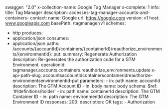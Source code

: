 swagger: "2.0"
x-collection-name: Google Tag Manager
x-complete: 1
info:
  title: Tag Manager
  description: accesses-tag-manager-accounts-and-containers-
  contact:
    name: Google
    url: https://google.com
  version: v1
host: www.googleapis.com
basePath: /tagmanager/v1
schemes:
- http
produces:
- application/json
consumes:
- application/json
paths:
  /accounts/{accountId}/containers/{containerId}/reauthorize_environments/{environmentId}:
    put:
      summary: Regenerate Authorization
      description: Re-generates the authorization code for a GTM Environment.
      operationId: tagmanager.accounts.containers.reauthorize_environments.update
      x-api-path-slug: accountsaccountidcontainerscontaineridreauthorize-environmentsenvironmentid-put
      parameters:
      - in: path
        name: accountId
        description: The GTM Account ID
      - in: body
        name: body
        schema:
          $ref: '#/definitions/holder'
      - in: path
        name: containerId
        description: The GTM Container ID
      - in: path
        name: environmentId
        description: The GTM Environment ID
      responses:
        200:
          description: OK
      tags:
      - Authorization